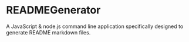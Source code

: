 # READMEGenerator
A JavaScript &amp; node.js command line application specifically designed to generate README markdown files.
